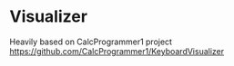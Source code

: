 # Visualizer

Heavily based on CalcProgrammer1 project https://github.com/CalcProgrammer1/KeyboardVisualizer
